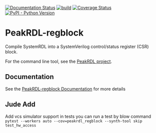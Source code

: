 [![Documentation Status](https://readthedocs.org/projects/peakrdl-regblock/badge/?version=latest)](http://peakrdl-regblock.readthedocs.io)
[![build](https://github.com/SystemRDL/PeakRDL-regblock/workflows/build/badge.svg)](https://github.com/SystemRDL/PeakRDL-regblock/actions?query=workflow%3Abuild+branch%3Amain)
[![Coverage Status](https://coveralls.io/repos/github/SystemRDL/PeakRDL-regblock/badge.svg?branch=main)](https://coveralls.io/github/SystemRDL/PeakRDL-regblock?branch=main)
[![PyPI - Python Version](https://img.shields.io/pypi/pyversions/peakrdl-regblock.svg)](https://pypi.org/project/peakrdl-regblock)

# PeakRDL-regblock
Compile SystemRDL into a SystemVerilog control/status register (CSR) block.

For the command line tool, see the [PeakRDL project](https://peakrdl.readthedocs.io).

## Documentation
See the [PeakRDL-regblock Documentation](http://peakrdl-regblock.readthedocs.io) for more details

## Jude Add
Add vcs simulator support in tests
you can run a test by blow command
`pytest --workers auto --cov=peakrdl_regblock --synth-tool skip test_hw_access`
